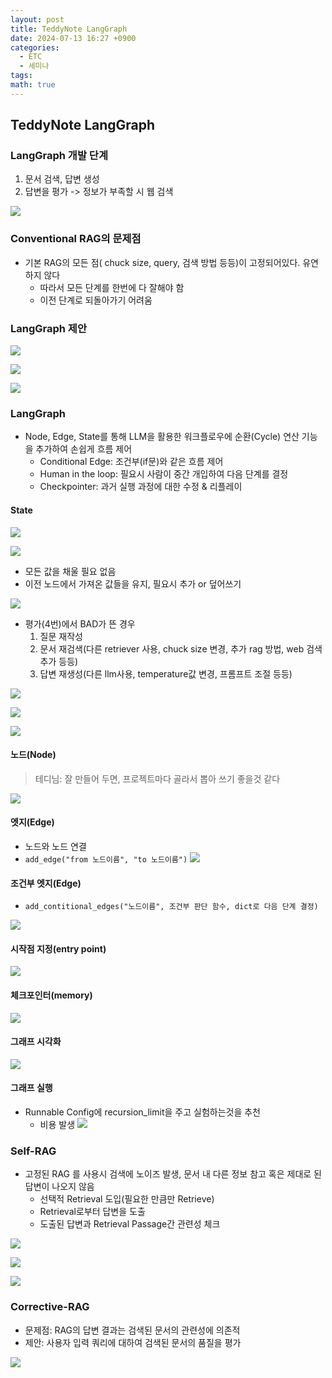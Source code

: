 ```yaml
---
layout: post
title: TeddyNote LangGraph
date: 2024-07-13 16:27 +0900
categories:
  - ETC
  - 세미나
tags: 
math: true
---
```


## TeddyNote LangGraph 

### LangGraph 개발 단계

1. 문서 검색, 답변 생성
2. 답변을 평가 -> 정보가 부족할 시 웹 검색

![](https://i.imgur.com/yNo87W4.png)


### Conventional RAG의 문제점

- 기본 RAG의 모든 점( chuck size, query, 검색 방법 등등)이 고정되어있다. 유연하지 않다
   - 따라서 모든 단계를 한번에 다 잘해야 함
   - 이전 단계로 되돌아가기 어려움


### LangGraph 제안

![](https://i.imgur.com/ogutiIB.png)

![](https://i.imgur.com/ilY8gVk.png)

![](https://i.imgur.com/0CnfDdc.png)


### LangGraph 
- Node, Edge, State를 통해 LLM을 활용한 워크플로우에 순환(Cycle) 연산 기능을 추가하여 손쉽게 흐름 제어
   - Conditional Edge: 조건부(if문)와 같은 흐름 제어
   - Human in the loop: 필요시 사람이 중간 개입하여 다음 단계를 결정
   - Checkpointer: 과거 실행 과정에 대한 수정 & 리플레이


#### State

![](https://i.imgur.com/pVe0k8T.png)

![](https://i.imgur.com/186KzNJ.png)

- 모든 값을 채울 필요 없음
- 이전 노드에서 가져온 값들을 유지, 필요시 추가 or 덮어쓰기


![](https://i.imgur.com/YaZqBzy.png)

- 평가(4번)에서 BAD가 뜬 경우
   1. 질문 재작성
   2. 문서 재검색(다른 retriever 사용, chuck size 변경, 추가 rag 방법, web 검색 추가 등등)
   3. 답변 재생성(다른 llm사용, temperature값 변경, 프롬프트 조절 등등)

![](https://i.imgur.com/5jd7Uzo.png)

![](https://i.imgur.com/uCufWCk.png)

![](https://i.imgur.com/1Aq9jtG.png)


#### 노드(Node)
> 테디님: 잘 만들어 두면, 프로젝트마다 골라서 뽑아 쓰기 좋을것 같다

![](https://i.imgur.com/Dm4GlEv.png)

#### 엣지(Edge)
- 노드와 노드 연결
- `add_edge("from 노드이름", "to 노드이름")`
![](https://i.imgur.com/5GjhygY.png)


#### 조건부 엣지(Edge)

- `add_contitional_edges("노드이름", 조건부 판단 함수, dict로 다음 단계 결정)`

![](https://i.imgur.com/pf96zBY.png)


#### 시작점 지정(entry point)

![](https://i.imgur.com/wXd2Qq0.png)


#### 체크포인터(memory)

![](https://i.imgur.com/39mFXrP.png)


#### 그래프 시각화

![](https://i.imgur.com/I8ZtjR0.png)


#### 그래프 실행
- Runnable Config에 recursion_limit을 주고 실험하는것을 추천
   - 비용 발생
![](https://i.imgur.com/YzYeFiT.png)



### Self-RAG

- 고정된 RAG 를 사용시 검색에 노이즈 발생, 문서 내 다른 정보 참고 혹은 제대로 된 답변이 나오지 않음
   - 선택적 Retrieval 도입(필요한 만큼만 Retrieve)
   - Retrieval로부터 답변을 도출
   - 도출된 답변과 Retrieval Passage간 관련성 체크

![](https://i.imgur.com/F5xXe0N.png)

![](https://i.imgur.com/4HDcGki.png)


![](https://i.imgur.com/ldabrPK.png)


### Corrective-RAG
- 문제점: RAG의 답변 결과는 검색된 문서의 관련성에 의존적
- 제안: 사용자 입력 쿼리에 대하여 검색된 문서의 품질을 평가


![](https://i.imgur.com/OZo3k1S.png)



